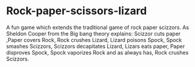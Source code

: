 # Rock-paper-scissors-lizard

A fun game which extends the traditional game of rock paper scizzors. 
As Sheldon Cooper from the Big bang theory explains: Scizzor cuts paper ,Paper covers Rock, Rock crushes Lizard, Lizard poisons Spock, Spock smashes Scizzors, Scizzors decapitates Lizard, Lizars eats paper, Paper disproves Spock, Spock vaporizes Rock and as always has, Rock crushes Scizzors.

